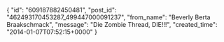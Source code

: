  {
   "id": "609187882450481",
   "post_id": "462493170453287_499447000091237",
   "from_name": "Beverly Berta Braakschmack",
   "message": "Die Zombie Thread, DIE!!!",
   "created_time": "2014-01-07T07:52:15+0000"
 }
